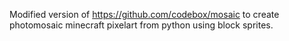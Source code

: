 Modified version of https://github.com/codebox/mosaic to create photomosaic minecraft pixelart from python using block sprites.
